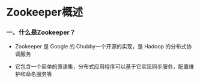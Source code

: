 # Zookeeper概述

### 一、什么是Zookeeper？
* Zookeeper 是 Google 的 Chubby一个开源的实现，是 Hadoop 的分布式协调服务

* 它包含一个简单的原语集，分布式应用程序可以基于它实现同步服务，配置维护和命名服务等
